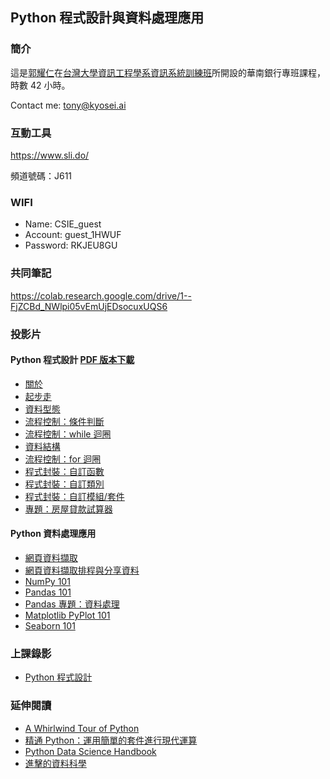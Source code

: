 ## Python 程式設計與資料處理應用

### 簡介

這是[郭耀仁](https://www.facebook.com/yaojen.kuo.1)在[台灣大學資訊工程學系資訊系統訓練班](https://www.csie.ntu.edu.tw/train/)所開設的華南銀行專班課程，時數 42 小時。

Contact me: <tony@kyosei.ai>

### 互動工具

<https://www.sli.do/>

頻道號碼：J611

### WIFI

- Name: CSIE_guest
- Account: guest_1HWUF
- Password: RKJEU8GU

### 共同筆記

<https://colab.research.google.com/drive/1--FjZCBd_NWlpi05vEmUjEDsocuxUQS6>

### 投影片

#### Python 程式設計 [PDF 版本下載](https://pyprg.s3-ap-northeast-1.amazonaws.com/pyprg-pdfs.zip)

- [關於](https://yaojenkuo.io/py_prg/00-about.slides.html)
- [起步走](https://yaojenkuo.io/py_prg/01-getting-started.slides.html)
- [資料型態](https://yaojenkuo.io/py_prg/02-data-types.slides.html)
- [流程控制：條件判斷](https://yaojenkuo.io/py_prg/03-control-flow-conditionals.slides.html)
- [流程控制：while 迴圈](https://yaojenkuo.io/py_prg/04-control-flow-while.slides.html)
- [資料結構](https://yaojenkuo.io/py_prg/05-data-structures.slides.html)
- [流程控制：for 迴圈](https://yaojenkuo.io/py_prg/06-control-flow-for.slides.html)
- [程式封裝：自訂函數](https://yaojenkuo.io/py_prg/07-code-packaging-functions.slides.html)
- [程式封裝：自訂類別](https://yaojenkuo.io/py_prg/08-code-packaging-classes.slides.html)
- [程式封裝：自訂模組/套件](https://yaojenkuo.io/py_prg/09-code-packaging-modules-and-libraries.slides.html)
- [專題：房屋貸款試算器](https://yaojenkuo.io/py_prg/mortgage-loan-project.slides.html)

#### Python 資料處理應用

- [網頁資料擷取](https://yaojenkuo.io/python_4_ds/03-web-scraping-101.slides.html)
- [網頁資料擷取排程與分享資料](https://yaojenkuo.io/python_4_ds/03-web-scraping-102.slides.html)
- [NumPy 101](https://yaojenkuo.io/python_4_ds/04-numpy-101.slides.html)
- [Pandas 101](https://yaojenkuo.io/python_4_ds/05-pandas-101.slides.html)
- [Pandas 專題：資料處理](https://yaojenkuo.io/python_4_ds/06-pandas-data-wrangling.slides.html)
- [Matplotlib PyPlot 101](https://yaojenkuo.io/python_4_ds/07-pyplot-101.slides.html)
- [Seaborn 101](https://yaojenkuo.io/python_4_ds/08-seaborn-101.slides.html)

### 上課錄影

- [Python 程式設計](https://www.youtube.com/playlist?list=PLEq7iw5uOtuVe7nvueJyWkLXVEe83eCnR)

### 延伸閱讀

- [A Whirlwind Tour of Python](https://jakevdp.github.io/WhirlwindTourOfPython/)
- [精通 Python：運用簡單的套件進行現代運算](https://www.books.com.tw/products/0010690075)
- [Python Data Science Handbook](https://jakevdp.github.io/PythonDataScienceHandbook/index.html)
- [進擊的資料科學](https://www.books.com.tw/products/0010827812)